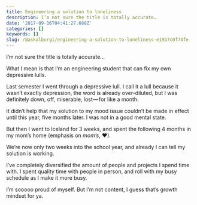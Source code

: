 ```yaml
---
title: Engineering a solution to loneliness
description: I’m not sure the title is totally accurate…
date: '2017-09-16T04:41:27.688Z'
categories: []
keywords: []
slug: /@askalburgi/engineering-a-solution-to-loneliness-e19b7c0f74fe
---
```


I’m not sure the title is totally accurate…

What I mean is that I’m an engineering student that can fix my own depressive lulls.

Last semester I went through a depressive lull. I call it a lull because it wasn’t exactly depression, the word is already over-diluted, but I was definitely down, off, miserable, lost — for like a month.

It didn’t help that my solution to my mood issue couldn’t be made in effect until this year, five months later. I was not in a good mental state.

But then I went to Iceland for 3 weeks, and spent the following 4 months in my mom’s home (emphasis on _mom’s_, ❤).

We’re now only two weeks into the school year, and already I can tell my solution is working.

I’ve completely diversified the amount of people and projects I spend time with. I spent quality time with people in person, and roll with my busy schedule as I make it more busy.

I’m sooooo proud of myself. But I’m not content, I guess that’s growth mindset for ya.

